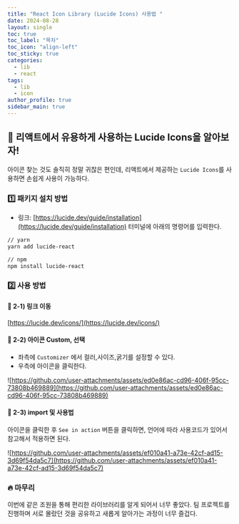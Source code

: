 ```yaml
---
title: "React Icon Library (Lucide Icons) 사용법 "
date: 2024-08-28
layout: single
toc: true
toc_label: "목차"
toc_icon: "align-left"
toc_sticky: true
categories:
  - lib
  - react
tags:
  - lib
  - icon
author_profile: true
sidebar_main: true
---
```


## :ledger: 리액트에서 유용하게 사용하는 Lucide Icons을 알아보자!

아이콘 찾는 것도 솔직히 정말 귀찮은 편인데, 리액트에서 제공하는 `Lucide Icons`를 사용하면 손쉽게 사용이 가능하다.

### :one: 패키지 설치 방법

- 링크: [https://lucide.dev/guide/installation](https://lucide.dev/guide/installation)
  터미널에 아래의 명령어를 입력한다.

```bash
// yarn
yarn add lucide-react

// npm
npm install lucide-react
```

### :two: 사용 방법

#### :pushpin: 2-1) 링크 이동

[https://lucide.dev/icons/](https://lucide.dev/icons/)

#### :pushpin: 2-2) 아이콘 Custom, 선택

- 좌측에 `Customizer` 에서 컬러,사이즈,굵기를 설정할 수 있다.
- 우측에 아이콘을 클릭한다.

![https://github.com/user-attachments/assets/ed0e86ac-cd96-406f-95cc-73808b469889](https://github.com/user-attachments/assets/ed0e86ac-cd96-406f-95cc-73808b469889)

#### :pushpin: 2-3) import 및 사용법

아이콘을 클릭한 후 `See in action` 버튼을 클릭하면, 언어에 따라 사용코드가 있어서 참고해서 적용하면 된다.

![https://github.com/user-attachments/assets/ef010a41-a73e-42cf-ad15-3d69f54da5c7](https://github.com/user-attachments/assets/ef010a41-a73e-42cf-ad15-3d69f54da5c7)

### :fire: 마무리

이번에 같은 조원을 통해 편리한 라이브러리를 알게 되어서 너무 좋았다. 팀 프로젝트를 진행하며 서로 몰랐던 것을 공유하고 새롭게 알아가는 과정이 너무 즐겁다.
